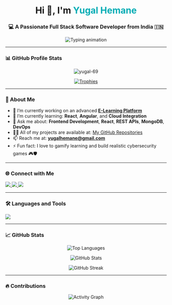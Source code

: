 <h1 align="center">
  Hi 👋, I'm <span style="color:#00ADB5">Yugal Hemane</span>
</h1>
<h3 align="center">💻 A Passionate Full Stack Software Developer from India 🇮🇳</h3>

<p align="center">
  <img src="https://readme-typing-svg.herokuapp.com?font=Fira+Code&weight=500&size=24&pause=1000&color=00ADB5&center=true&vCenter=true&width=435&lines=Building+Innovative+Web+Apps;Lifelong+Learner+%E2%9C%8C%EF%B8%8F;Passionate+about+React%2C+Angular%2C+Node.js;Open+Source+Enthusiast+%F0%9F%A4%96" alt="Typing animation" />
</p>

---

### 📊 GitHub Profile Stats

<p align="center">
  <img src="https://komarev.com/ghpvc/?username=yugal-69&label=Profile%20Views&color=0e75b6&style=flat" alt="yugal-69" />
</p>

<p align="center">
  <a href="https://github.com/ryo-ma/github-profile-trophy">
    <img src="https://github-profile-trophy.vercel.app/?username=yugal-69&theme=radical&row=2&column=4" alt="Trophies" />
  </a>
</p>

---

### 🚀 About Me

- 🔭 I’m currently working on an advanced **[E-Learning Platform](https://github.com/YuGal-69/E-learning-platform.git)**  
- 🌱 I’m currently learning: **React**, **Angular**, and **Cloud Integration**  
- 💬 Ask me about: **Frontend Development**, **React**, **REST APIs**, **MongoDB**, **DevOps**  
- 👨‍💻 All of my projects are available at: [My GitHub Repositories](https://github.com/yugal-69?tab=repositories)  
- 📫 Reach me at: **yugalhemane@gmail.com**  
- ⚡ Fun fact: I love to gamify learning and build realistic cybersecurity games 🎮🛡️

---

### 🌐 Connect with Me

<p align="left">
  <a href="https://linkedin.com/in/yugal-hemane" target="blank">
    <img src="https://img.shields.io/badge/-LinkedIn-%230077B5?style=for-the-badge&logo=linkedin&logoColor=white" />
  </a>
  <a href="https://www.codechef.com/users/yugalhemane" target="blank">
    <img src="https://img.shields.io/badge/CodeChef-5B4638?style=for-the-badge&logo=codechef&logoColor=white" />
  </a>
  <a href="https://www.leetcode.com/yuga1" target="blank">
    <img src="https://img.shields.io/badge/LeetCode-%23FFA116?style=for-the-badge&logo=leetcode&logoColor=black" />
  </a>
</p>

---

### 🛠️ Languages and Tools

<p align="left">
  <img src="https://skillicons.dev/icons?i=react,angular,nodejs,express,mongodb,java,python,js,html,css,tailwind,bootstrap,docker,kubernetes,jenkins,git,linux,firebase,gcp,aws,postman,bash,figma" />
</p>

---

### 📈 GitHub Stats

<p align="center">
  <img src="https://github-readme-stats.vercel.app/api/top-langs?username=yugal-69&show_icons=true&locale=en&layout=compact&theme=react" alt="Top Languages" />
</p>

<p align="center">
  <img src="https://github-readme-stats.vercel.app/api?username=yugal-69&show_icons=true&locale=en&theme=react" alt="GitHub Stats" />
</p>

<p align="center">
  <img src="https://github-readme-streak-stats.herokuapp.com/?user=yugal-69&theme=react" alt="GitHub Streak" />
</p>

---

### 🔥 Contributions

<p align="center">
  <img src="https://github-readme-activity-graph.vercel.app/graph?username=yugal-69&theme=react-dark" alt="Activity Graph" />
</p>
